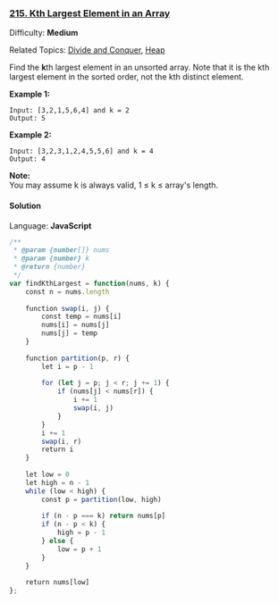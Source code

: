 ### [215\. Kth Largest Element in an Array](https://leetcode.com/problems/kth-largest-element-in-an-array/)

Difficulty: **Medium**  

Related Topics: [Divide and Conquer](https://leetcode.com/tag/divide-and-conquer/), [Heap](https://leetcode.com/tag/heap/)


Find the **k**th largest element in an unsorted array. Note that it is the kth largest element in the sorted order, not the kth distinct element.

**Example 1:**

```
Input: [3,2,1,5,6,4] and k = 2
Output: 5
```

**Example 2:**

```
Input: [3,2,3,1,2,4,5,5,6] and k = 4
Output: 4
```

**Note:**  
You may assume k is always valid, 1 ≤ k ≤ array's length.


#### Solution

Language: **JavaScript**

```javascript
/**
 * @param {number[]} nums
 * @param {number} k
 * @return {number}
 */
var findKthLargest = function(nums, k) {
    const n = nums.length
    
    function swap(i, j) {
        const temp = nums[i]
        nums[i] = nums[j]
        nums[j] = temp
    }
    
    function partition(p, r) {
        let i = p - 1
        
        for (let j = p; j < r; j += 1) {
            if (nums[j] < nums[r]) {
                i += 1
                swap(i, j)
            }
        }
        i += 1
        swap(i, r)
        return i
    }
    
    let low = 0
    let high = n - 1
    while (low < high) {
        const p = partition(low, high)
​
        if (n - p === k) return nums[p]
        if (n - p < k) {
            high = p - 1
        } else {
            low = p + 1
        }
    }
    
    return nums[low]
};
```